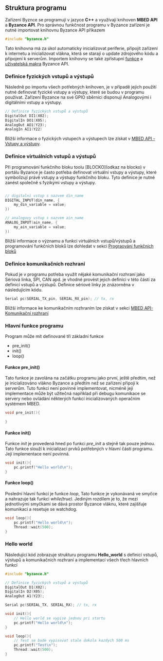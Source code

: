 ## Struktura programu

Zařízení Byznce se programují v jazyce **C++** a využívají knihoven **MBED API** a **Byzance API**. Pro správnou funkčnost programu v Byzance zařízení je nutné importovat knihovnu Byzance API příkazem 

```cpp
#include "byzance.h"
```

Tato knihovna má za úkol automaticky inicializovat periferie, připojit zařízení k internetu a inicializovat vlákna, která se starají o update zdrojového kódu a připojení k serverům. Importem knihovny se také zpřístupní [funkce](/programovani/byzance-api/funkce.md) a [uživatelská makra](/programovani/byzance-api/uzivateska-makra) Byzance API.

### Definice fyzických vstupů a výstupů

Následně po importu všech potřebných knihoven, je v případě jejich použití nutné definovat fyzické vstupy a výstupy, které se budou v programu používat. Zařízení Byzance na své GPIO sběrnici disponují Analogovými i digitálními vstupy a výstupy.

```cpp
// Definice fyzických vstupů a výstupů
DigitalOut DI1(X02);
DigitalIn DO1(X05);
AnalogOut AO1(Y23);
AnalogIn AI1(Y22)
```

Bližší informace o fyzických vstupech a výstupech lze získat v [MBED API - Vstupy a výstupy](/programovani/mbed-api/vstupy-a-vystupy.md).

### Definice virtuálních vstupů a výstupů

Při programování funkčního bloku toolu [BLOCKO](odkaz na blocko) v portálu Byzance je často potřeba definovat virtuální vstupy a výstupy, které symbolizují právě vstupy a výstupy funkčního bloku. Tyto definice je nutné zanést společně s fyzikými vstupy a výstupy.

```cpp

// digitalni vstup s nazvem din_name
DIGITAL_INPUT(din_name, {
    my_din_variable = value;
})

// analogovy vstup s nazvem ain_name
ANALOG_INPUT(ain_name, {
    my_ain_variable = value;
})

```

Bližší informace o významu a funkci virtuálních vstupů/výstupů a programování funkčních bloků lze dohledat v sekci [Prograování funkčních bloků](/programovani/byzance-api/digitalni-vstupy-a-vystupy.md)

### Definice komunikačních rozhraní

Pokud je v programu potřeba využít nějaké komunikační rozhraní jako Sériová linka, SPI, CAN apd. je vhodné provést jejich definici v této části za definicí vstupů a výstupů. Definice sériové linky je znázorněna v následujícím kódu.

```cpp
Serial pc(SERIAL_TX_pin, SERIAL_RX_pin); // tx, rx
```

Bližší informace ke komunikačním rozhraním lze získat v sekci [MBED API-Komunikační rozhraní](/programovani/mbed-api/komunikacni-rozhrani.md)


### Hlavní funkce programu

Program může mít definované tři základní funkce

* pre\_init()
* init()
* loop()

#### Funkce pre_init()

Tato funkce je zavolána na začátku programu jako první, ještě předtím, než je inicializováno vlákno Byzance a předtím než se zařízení připojí k serverům. Tuto funkci není povinné implementovat, nicméně její implementace může být užitečná například při debugu komunikace se servery nebo ovládání některých funkcí inicializovaných operačním systémem MBED. 

```cpp
void pre_init(){
   
}
```

#### Funkce init()

Funkce _init_ je provedená hned po funkci _pre_init_ a stejně tak pouze jednou. Tato funkce slouží k inicializaci prvků potřebných v hlavní části programu. Její implementace není povinná. 

```cpp
void init(){
    pc.printf("Hello world\n");
}
```

#### Funkce loop()

Poslední hlavní funkcí je funkce _loop_, Tato funkce je vykonávaná ve smyčce a nahrazuje tak funkci _while(true)_. Jediným rozdílem je to, že mezi jednotlivými smyčkami se dává prostor Byzance vláknu, které zajišťuje komunikaci a resetuje se watchdog.

```cpp
void loop(){
    pc.printf("Hello world\n");
    Thread::wait(500);
}
```

### Hello world

Následující kód zobrazuje strukturu programu **Hello_world** s definicí vstupů, výstupů a komunikačních rozhraní a implementací všech třech hlavních funkcí


```cpp
#include "byzance.h"

// Definice fyzických vstupů a výstupů
DigitalOut D1(X02);
DigitalIn D2(X05);
AnalogOut A1(Y23);

Serial pc(SERIAL_TX, SERIAL_RX); // tx, rx

void init(){
    // Hello world se vypise jednou pri startu
    pc.printf("Hello world\n");
}

void loop(){
    // Test se bude vypisovat stale dokola kazdych 500 ms
    pc.printf("Test\n");
    Thread::wait(500);
}
```




